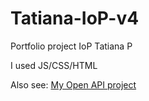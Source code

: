 # Tatiana-IoP-v4
Portfolio project IoP
Tatiana P

I used JS/CSS/HTML

Also see:
[My Open API project](https://github.com/Strecoza/OpenAPI-CTD)
